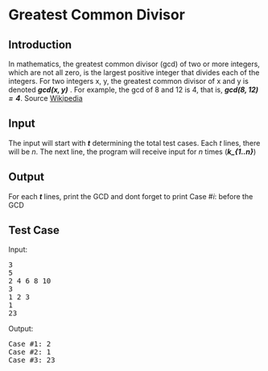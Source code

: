 # Greatest Common Divisor

## Introduction

In mathematics, the greatest common divisor (gcd) of two or more integers, which are not all zero, is the largest positive integer that divides each of the integers. For two integers x, y, the greatest common divisor of x and y is denoted **_$gcd(x,y)$_** . For example, the gcd of 8 and 12 is 4, that is, **_$gcd(8,12)=4$_**. Source [Wikipedia](https://en.wikipedia.org/wiki/Greatest_common_divisor)

## Input

The input will start with **_$t$_** determining the total test cases. Each $t$ lines, there will be $n$. The next line, the program will receive input for $n$ times (**_k\_{1..n}_**)

## Output

For each **_t_** lines, print the GCD and dont forget to print Case #$i$: before the GCD

## Test Case

Input:

<pre>
3
5 
2 4 6 8 10
3
1 2 3
1
23
</pre>

Output:

<pre>
Case #1: 2
Case #2: 1
Case #3: 23
</pre>
